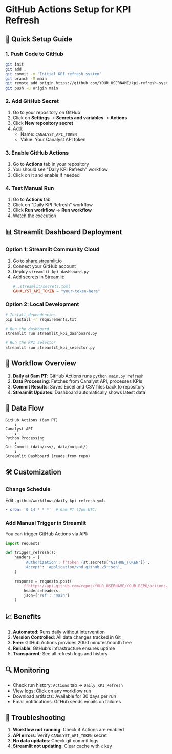 # GitHub Actions Setup for KPI Refresh

## 🚀 Quick Setup Guide

### 1. Push Code to GitHub
```bash
git init
git add .
git commit -m "Initial KPI refresh system"
git branch -M main
git remote add origin https://github.com/YOUR_USERNAME/kpi-refresh-system.git
git push -u origin main
```

### 2. Add GitHub Secret
1. Go to your repository on GitHub
2. Click on **Settings** → **Secrets and variables** → **Actions**
3. Click **New repository secret**
4. Add:
   - Name: `CANALYST_API_TOKEN`
   - Value: Your Canalyst API token

### 3. Enable GitHub Actions
1. Go to **Actions** tab in your repository
2. You should see "Daily KPI Refresh" workflow
3. Click on it and enable if needed

### 4. Test Manual Run
1. Go to **Actions** tab
2. Click on "Daily KPI Refresh" workflow
3. Click **Run workflow** → **Run workflow**
4. Watch the execution

## 📊 Streamlit Dashboard Deployment

### Option 1: Streamlit Community Cloud
1. Go to [share.streamlit.io](https://share.streamlit.io)
2. Connect your GitHub account
3. Deploy `streamlit_kpi_dashboard.py`
4. Add secrets in Streamlit:
   ```toml
   # .streamlit/secrets.toml
   CANALYST_API_TOKEN = "your-token-here"
   ```

### Option 2: Local Development
```bash
# Install dependencies
pip install -r requirements.txt

# Run the dashboard
streamlit run streamlit_kpi_dashboard.py

# Run the KPI selector
streamlit run streamlit_kpi_selector.py
```

## 🔄 Workflow Overview

1. **Daily at 6am PT**: GitHub Actions runs `python main.py refresh`
2. **Data Processing**: Fetches from Canalyst API, processes KPIs
3. **Commit Results**: Saves Excel and CSV files back to repository
4. **Streamlit Updates**: Dashboard automatically shows latest data

## 📁 Data Flow

```
GitHub Actions (6am PT)
    ↓
Canalyst API
    ↓
Python Processing
    ↓
Git Commit (data/csv/, data/output/)
    ↓
Streamlit Dashboard (reads from repo)
```

## 🛠️ Customization

### Change Schedule
Edit `.github/workflows/daily-kpi-refresh.yml`:
```yaml
- cron: '0 14 * * *'  # 6am PT (2pm UTC)
```

### Add Manual Trigger in Streamlit
You can trigger GitHub Actions via API:
```python
import requests

def trigger_refresh():
    headers = {
        'Authorization': f'token {st.secrets["GITHUB_TOKEN"]}',
        'Accept': 'application/vnd.github.v3+json',
    }
    
    response = requests.post(
        f'https://api.github.com/repos/YOUR_USERNAME/YOUR_REPO/actions/workflows/daily-kpi-refresh.yml/dispatches',
        headers=headers,
        json={'ref': 'main'}
    )
```

## 📈 Benefits

1. **Automated**: Runs daily without intervention
2. **Version Controlled**: All data changes tracked in Git
3. **Free**: GitHub Actions provides 2000 minutes/month free
4. **Reliable**: GitHub's infrastructure ensures uptime
5. **Transparent**: See all refresh logs and history

## 🔍 Monitoring

- Check run history: `Actions` tab → `Daily KPI Refresh`
- View logs: Click on any workflow run
- Download artifacts: Available for 30 days per run
- Email notifications: GitHub sends emails on failures

## 🚨 Troubleshooting

1. **Workflow not running**: Check if Actions are enabled
2. **API errors**: Verify `CANALYST_API_TOKEN` secret
3. **No data updates**: Check git commit logs
4. **Streamlit not updating**: Clear cache with `c` key